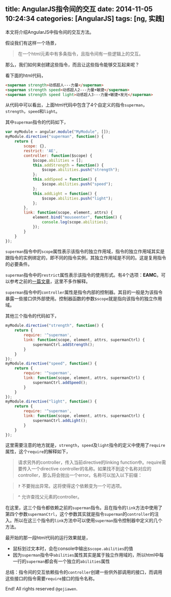 title: AngularJS指令间的交互
date: 2014-11-05 10:24:34
categories: [AngularJS]
tags: [ng, 实践]
---

本文将介绍AngularJS中指令间的交互方法。

假设我们有这样一个场景，

> 在一个html元素中有多条指令，且指令间有一些逻辑上的交互。

那么，我们如何来创建这些指令，而且让这些指令能够交互起来呢？

看下面的html代码，

```html
<superman strength>动感超人---力量</superman>
<superman strength speed>动感超人2---力量+敏捷</superman>
<superman strength speed light>动感超人3---力量+敏捷+发光</superman>
```

从代码中可以看出，上面html代码中包含了4个自定义的指令`superman`，`strength`，`speed`和`light`。

其中`superman`指令的代码如下，

```javascript
var myModule = angular.module("MyModule", []);
myModule.directive("superman", function() {
    return {
        scope: {},
        restrict: 'AE',
        controller: function($scope) {
            $scope.abilities = [];
            this.addStrength = function() {
                $scope.abilities.push("strength");
            };
            this.addSpeed = function() {
                $scope.abilities.push("speed");
            };
            this.addLight = function() {
                $scope.abilities.push("light");
            };
        },
        link: function(scope, element, attrs) {
            element.bind("mouseenter", function() {
                console.log(scope.abilities);
            });
        }
    }
});
```

`superman`指令中的`scope`属性表示该指令的独立作用域，指令的独立作用域其实是跟指令的实例绑定的，即不同的指令实例，其独立作用域是不同的。这是复用指令的必要条件。

`superman`指令中的`restrict`属性表示该指令的使用形式。有4个选项：**EAMC**。可以参考之前的[一篇文章](http://gejiawen.github.io/2014/07/16/AngularJS/AngularJS-Directive%E7%94%A8%E6%B3%95%E8%AF%B4%E6%98%8E/#return对象参数说明)，这里不多作解释。

`superman`指令中的`controller`属性是指令内部的控制器。其目的一般是为该指令暴露一些接口供外部使用。控制器函数的参数`$scope`就是指向该指令的独立作用域。

其他三个指令的代码如下，

```javascript
myModule.directive("strength", function() {
    return {
        require: '^superman',
        link: function(scope, element, attrs, supermanCtrl) {
            supermanCtrl.addStrength();
        }
    }
});
myModule.directive("speed", function() {
    return {
        require: '^superman',
        link: function(scope, element, attrs, supermanCtrl) {
            supermanCtrl.addSpeed();
        }
    }
});
myModule.directive("light", function() {
    return {
        require: '^superman',
        link: function(scope, element, attrs, supermanCtrl) {
            supermanCtrl.addLight();
        }
    }
});
```

这里需要注意的地方就是，`strength`，`speed`及`light`指令的定义中使用了`require`属性，这个`require`的解释如下，

> 请求另外的controller，传入当前directive的linking function中。require需要传入一个directive controller的名称。如果找不到这个名称对应的controller，那么将会抛出一个error。名称可以加入以下前缀：

> **`?`** 不要抛出异常。这将使得这个依赖变为一个可选项。

> **`^`** 允许查找父元素的controller。

在这里，这三个指令都依赖之前的`superman`指令。且在指令的`link`方法中使用了第四个参数`supermanCtrl`，这个参数其实就是指令`superman`的`controller`的注入。所以在这三个指令的`link`方法中可以使用`superman`指令控制器中定义的几个方法。

最开始的那一段html代码的运行效果就是，

- 鼠标划过文本时，会在console中输出`$scope.abilities`的值
- 因为`superman`指令中`abilities`属性其实是属于独立作用域的，所以html中每一行的`superman`都会有一个独立的`abilities`属性

总结：指令间的交互依赖指令的`controller`创建一些供外部调用的接口，而调用这些接口的指令需要`require`接口的指令名称。



End! All rights reserved `@gejiawen`.

